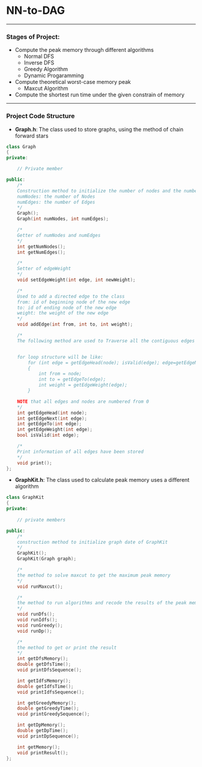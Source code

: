 # NN-to-DAG

---

### Stages of Project:

- Compute the peak memory through different algorithms
  - Normal DFS
  - Inverse DFS
  - Greedy Algorithm
  - Dynamic Progaramming
- Compute theoretical worst-case memory peak
  - Maxcut Algorithm
- Compute the shortest run time under the given constrain of memory

---

### Project Code Structure

- **Graph.h**: The class used to store graphs, using the method of chain forward stars

```c++
class Graph
{
private:

    // Private member

public:
    /*
    Construction method to initialize the number of nodes and the number of edges
    numNodes: the number of Nodes
    numEdges: the number of Edges
    */
    Graph();
    Graph(int numNodes, int numEdges);

    /*
    Getter of numNodes and numEdges
    */
    int getNumNodes();
    int getNumEdges();

    /*
    Setter of edgeWeight
    */
    void setEdgeWeight(int edge, int newWeight);

    /*
    Used to add a directed edge to the class
    from: id of beginning node of the new edge
    to: id of ending node of the new edge
    weight: the weight of the new edge
    */
    void addEdge(int from, int to, int weight);

    /*
    The following method are used to Traverse all the contiguous edges of a node


    for loop structure will be like:
        for (int edge = getEdgeHead(node); isValid(edge); edge=getEdgeNext(edge))
        {
            int from = node;
            int to = getEdgeTo(edge);
            int weight = getEdgeWeight(edge);
        }

    NOTE that all edges and nodes are numbered from 0
    */
    int getEdgeHead(int node);
    int getEdgeNext(int edge);
    int getEdgeTo(int edge);
    int getEdgeWeight(int edge);
    bool isValid(int edge);

    /*
    Print information of all edges have been stored
    */
    void print();
};
```
  
- **GraphKit.h**: The class used to calculate peak memory uses a different algorithm

```cpp
class GraphKit
{
private:
    
    // private members

public:
    /*
    construction method to initialize graph date of GraphKit
    */
    GraphKit();
    GraphKit(Graph graph);

    /*
    the method to solve maxcut to get the maximum peak memory
    */
    void runMaxcut();

    /*
    the method to run algorithms and recode the results of the peak memory
    */
    void runDfs();
    void runIdfs();
    void runGreedy();
    void runDp();

    /*
    the method to get or print the result
    */
    int getDfsMemory();
    double getDfsTime();
    void printDfsSequence();

    int getIdfsMemory();
    double getIdfsTime();
    void printIdfsSequence();

    int getGreedyMemory();
    double getGreedyTime();
    void printGreedySequence();

    int getDpMemory();
    double getDpTime();
    void printDpSequence();

    int getMemory();
    void printResult();
};
```